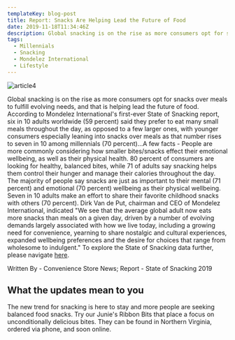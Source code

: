 ```yaml
---
templateKey: blog-post
title: Report: Snacks Are Helping Lead the Future of Food
date: 2019-11-18T11:34:46Z
description: Global snacking is on the rise as more consumers opt for snacks over meals to fulfill evolving needs.
tags:
  - Millennials
  - Snacking
  - Mondelez International
  - Lifestyle
---
```


![article4](/img/stateofsnacking.jpg)

Global snacking is on the rise as more consumers opt for snacks over meals to fulfill evolving needs, and that is helping lead the future of food.  According to Mondelez International's first-ever State of Snacking report, six in 10 adults worldwide (59 percent) said they prefer to eat many small meals throughout the day, as opposed to a few larger ones, with younger consumers especially leaning into snacks over meals as that number rises to seven in 10 among millennials (70 percent)...A few facts - People are more commonly considering how smaller bites/snacks effect their emotional wellbeing, as well as their physical health.  80 percent of consumers are looking for healthy, balanced bites, while 71 of adults say snacking helps them control their hunger and manage their calories throughout the day. The majority of people say snacks are just as important to their mental (71 percent) and emotional (70 percent) wellbeing as their physical wellbeing.  Seven in 10 adults make an effort to share their favorite childhood snacks with others (70 percent).  Dirk Van de Put, chairman and CEO of Mondelez International, indicated "We see that the average global adult now eats more snacks than meals on a given day, driven by a number of evolving demands largely associated with how we live today, including a growing need for convenience, yearning to share nostalgic and cultural experiences, expanded wellbeing preferences and the desire for choices that range from wholesome to indulgent."  To explore the State of Snacking data further, please navigate [here](https://www.stateofsnacking.com/).  

Written By - Convenience Store News; Report - State of Snacking 2019

## What the updates mean to you

The new trend for snacking is here to stay and more people are seeking balanced food snacks.   Try our Junie's Ribbon Bits that place a focus on unconditionally delicious bites. They can be found in Northern Virginia, ordered via phone, and soon online.
